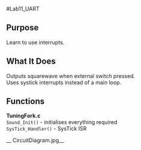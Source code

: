 #Lab11_UART

## Purpose
Learn to use interrupts.


## What It Does
Outputs squarewave when external switch pressed.  
Uses systick interrupts instead of a main loop.


## Functions
__TuningFork.c__  
`Sound_Init()` - initialises everything required  
`SysTick_Handler()` - SysTick ISR  

__ CircuitDiagram.jpg__